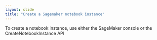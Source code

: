 ```yaml
---
layout: slide
title: "Create a Sagemaker notebook instance"
---
```

To create a notebook instance, use either the SageMaker console or the CreateNotebookInstance API


